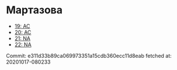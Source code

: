 # Мартазова
- [19: AC](19.md)
- [20: AC](20.md)
- [21: NA](21.md)
- [22: NA](22.md)

Commit: e311d33b89ca069973351a15cdb360ecc11d8eab
 fetched at: 20201017-080233
